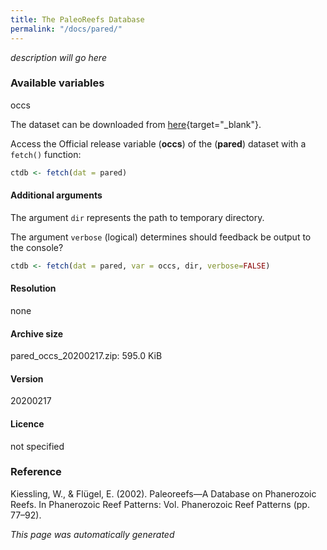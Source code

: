 ```yaml
---
title: The PaleoReefs Database
permalink: "/docs/pared/"
---
```


*description will go here*

### Available variables 

occs

The dataset can be downloaded from [here](https://www.paleo-reefs.pal.uni-erlangen.de/){target="_blank"}.

Access the Official release variable (**occs**) of the (**pared**) dataset with a `fetch()` function:
	


```r
ctdb <- fetch(dat = pared)
```

#### Additional arguments

The argument `dir` represents the path to temporary directory. 

The argument `verbose` (logical) determines should feedback be output to the console?
	


```r
ctdb <- fetch(dat = pared, var = occs, dir, verbose=FALSE)
```

#### Resolution 

none

#### Archive size

pared_occs_20200217.zip: 595.0 KiB

#### Version

20200217

#### Licence

not specified

### Reference
Kiessling, W., & Flügel, E. (2002). Paleoreefs—A Database on Phanerozoic Reefs. In Phanerozoic Reef Patterns: Vol. Phanerozoic Reef Patterns (pp. 77–92).

*This page was automatically generated*
